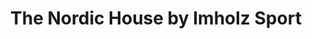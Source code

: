 ---
title: "The Nordic House by Imholz Sport"
url: /andermatt/the-nordic-house-by-imholz-sport/
shop: Sport
---
